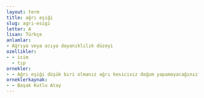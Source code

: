 ```yaml
---
layout: term
title: ağrı eşiği
slug: agri-esigi
letter: A
lisan: Türkçe
anlamlar:
- Ağrıya veya acıya dayanıklılık düzeyi
ozellikler:
- - isim
  - tıp
ornekler:
- - Ağrı eşiği düşük biri olmanız ağrı kesicisiz doğum yapamayacağınız anlamına gelmiyor.
orneklerkaynak:
- - Başak Kutlu Atay
---
```


